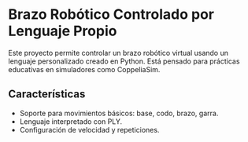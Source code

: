 # Brazo Robótico Controlado por Lenguaje Propio

Este proyecto permite controlar un brazo robótico virtual usando un lenguaje personalizado creado en Python. Está pensado para prácticas educativas en simuladores como CoppeliaSim.

## Características
- Soporte para movimientos básicos: base, codo, brazo, garra.
- Lenguaje interpretado con PLY.
- Configuración de velocidad y repeticiones.
